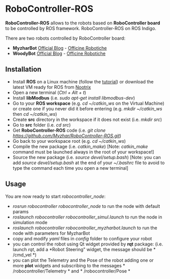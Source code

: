 RoboController-ROS
==================

**RoboController-ROS** allows to the robots based on **RoboController board** to be controlled by ROS framework.
RoboController-ROS on ROS Indigo.

There are two robots controlled by RoboController board:
* **MyzharBot** [Official Blog](http://myzharbot.robot-home.it) - [Officine Robotiche](http://2014.officinerobotiche.it/myzharbot/)
* **WoodyBot** [Official Blog](http://tuttoelettronica.net/archives/755) - [Officine Robotiche](http://2014.officinerobotiche.it/woodybot/)

Installation
------------
* Install **ROS** on a Linux machine (follow the [tutorial](http://wiki.ros.org/ROS/Installation)) or download the latest VM ready for ROS from [Nootrix](http://nootrix.com/downloads/)
* Open a new terminal (*Ctrl + Alt + t*)
* Install **libModbus** (i.e. *sudo apt-get install libmodbus-dev*)
* Go to your **ROS workspace** (e.g. *cd ~/catkin_ws* on the Virtual Machine) or create one if you never did it before entering (e.g. *mkdir ~/catkin_ws* then *cd ~/catkin_ws*)
* Create **src** directory in the workspace if it does not exist (i.e. *mkdir src*)
* Go to **src** folder (i.e. *cd src*)
* Get **RoboController-ROS** code (i.e. *git clone https://github.com/Myzhar/RoboController-ROS.git*)
* Go back to your workspace root (e.g. *cd ~/catkin_ws*)
* Compile the new package (i.e. *catkin_make*) [Note: *catkin_make* command must be launched always in the root of your workspace!]
* Source the new package (i.e. *source devel/setup.bash*) [Note: you can add *source devel/setup.bash* at the end of your *~/.bashrc* file to avoid to type the command each time you open a new terminal]

Usage
-----
You are now ready to start *robocontroller_node*:
* *rosrun robocontroller robocontroller_node* to run the node with default params
* *roslaunch robocontroller robocontroller_simul.launch* to run the node in simulation mode
* *roslaunch robocontroller robocontroller_myzharbot.launch* to run the node with parameters for MyzharBot
* copy and modify *yaml* files in *config* folder to configure your robot
* you can control the robot using Qt widget provided by **rqt** package: (i.e. launch *rqt*, add a *Robot Steering" widget, the message should be * /cmd_vel *)
* you can plot the Telemetry and the Pose of the robot adding one or more **plot** widgets and subscribing to the messages * /robocontroller/Telemetry * and * /robocontroller/Pose *

